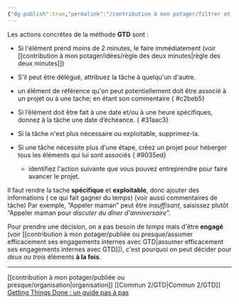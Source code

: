 ```yaml
---
{"dg-publish":true,"permalink":"/contribution à mon potager/filtrer et clarifier tâches de notre boîte de réception avec GTD/"}
---
```


Les actions concrètes de la méthode **GTD** sont :
- Si l'élément prend moins de 2 minutes, le faire immédiatement (voir [[contribution à mon potager/idées/règle des deux minutes\|règle des deux minutes]])
- S'il peut être délégué, attribuez la tâche à quelqu'un d'autre.
- un élément de référence qu'on peut potentiellement doit être associé à un projet ou à une tache; en étant son commentaire
{ #c2beb5}

- Si l’élément doit être fait à une date et/ou à une heure spécifiques, donnez à la tâche une date d’échéance.
{ #31aac3}

- Si la tâche n'est plus nécessaire ou exploitable, supprimez-la.
- Si une tâche nécessite plus d'une étape, créez un projet pour héberger tous les éléments qui lui sont associés
{ #9035ed}

	- identifiez l'action suivante que vous pouvez entreprendre pour faire avancer le projet.

Il faut rendre la tache **spécifique** et **exploitable**, donc ajouter des informations ( ce qui fait gagner du temps) (voir aussi commentaires de tâche)
	Par exemple, “Appeler maman” peut être *insuffisant*, saisissez plutôt “Appeler maman pour *discuter du dîner d'anniversaire*”. 

Pour prendre une décision, on a pas besoin de *temps* mais d'être **engagé** (voir [[contribution à mon potager/publiée ou presque/assumer efficacement ses engagements internes avec GTD\|assumer efficacement ses engagements internes avec GTD]]), c'est pourquoi on peut décider pour *deux ou trois* éléments **à la fois**.

---
[[contribution à mon potager/publiée ou presque/organisation\|organisation]] [[Commun 2/GTD\|Commun 2/GTD]]
[Getting Things Done : un guide pas à pas](https://todoist.com/fr/productivity-methods/getting-things-done#clarifier)